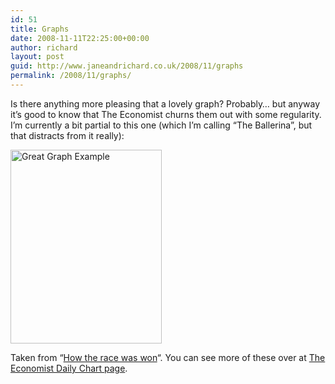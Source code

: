 ```yaml
---
id: 51
title: Graphs
date: 2008-11-11T22:25:00+00:00
author: richard
layout: post
guid: http://www.janeandrichard.co.uk/2008/11/graphs
permalink: /2008/11/graphs/
---
```

Is there anything more pleasing that a lovely graph? Probably&#8230; but anyway it&#8217;s good to know that The Economist churns them out with some regularity. I&#8217;m currently a bit partial to this one (which I&#8217;m calling &#8220;The Ballerina&#8221;, but that distracts from it really):

[<img src="http://farm4.static.flickr.com/3289/3022645695_d83e43d625_o.jpg" width="242" height="310" alt="Great Graph Example" />](http://www.flickr.com/photos/d6y/3022645695/ "Great Graph Example by d6y, on Flickr") 

Taken from &#8220;[How the race was won](http://www.economist.com/research/articlesBySubject/displaystory.cfm?subjectid=7933596&story_id=12573724)&#8220;. You can see more of these over at [The Economist Daily Chart page](http://www.economist.com/research/articlesBySubject/display.cfm?id=7933596).